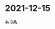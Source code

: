 # 2021-12-15
  共 0条

  <!-- BEGIN -->
  <!-- 最后更新时间Wed Dec 15 2021 09:03:45 GMT+0000 (Coordinated Universal Time) -->
  
  <!-- END -->
  
  